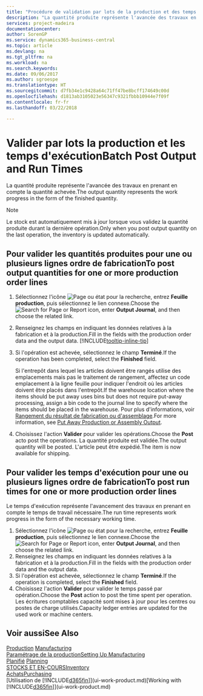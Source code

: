 ```yaml
---
title: "Procédure de validation par lots de la production et des temps d'exécution | Microsoft Docs"
description: "La quantité produite représente l'avancée des travaux en prenant en compte la quantité achevée."
services: project-madeira
documentationcenter: 
author: SorenGP
ms.service: dynamics365-business-central
ms.topic: article
ms.devlang: na
ms.tgt_pltfrm: na
ms.workload: na
ms.search.keywords: 
ms.date: 09/06/2017
ms.author: sgroespe
ms.translationtype: HT
ms.sourcegitcommit: d7fb34e1c9428a64c71ff47be8bcff174649c00d
ms.openlocfilehash: d1813ab3105023e56347c9321fbbb10944e7f09f
ms.contentlocale: fr-fr
ms.lasthandoff: 03/22/2018

---
```

# <a name="batch-post-output-and-run-times"></a><span data-ttu-id="3f5a6-103">Valider par lots la production et les temps d'exécution</span><span class="sxs-lookup"><span data-stu-id="3f5a6-103">Batch Post Output and Run Times</span></span>
<span data-ttu-id="3f5a6-104">La quantité produite représente l'avancée des travaux en prenant en compte la quantité achevée.</span><span class="sxs-lookup"><span data-stu-id="3f5a6-104">The output quantity represents the work progress in the form of the finished quantity.</span></span>  

> [!NOTE]
> <span data-ttu-id="3f5a6-105">Le stock est automatiquement mis à jour lorsque vous validez la quantité produite durant la dernière opération.</span><span class="sxs-lookup"><span data-stu-id="3f5a6-105">Only when you post output quantity on the last operation, the inventory is updated automatically.</span></span>  

## <a name="to-post-output-quantities-for-one-or-more-production-order-lines"></a><span data-ttu-id="3f5a6-106">Pour valider les quantités produites pour une ou plusieurs lignes ordre de fabrication</span><span class="sxs-lookup"><span data-stu-id="3f5a6-106">To post output quantities for one or more production order lines</span></span>
1. <span data-ttu-id="3f5a6-107">Sélectionnez l'icône ![Page ou état pour la recherche](media/ui-search/search_small.png "Page ou état pour la recherche"), entrez **Feuille production**, puis sélectionnez le lien connexe.</span><span class="sxs-lookup"><span data-stu-id="3f5a6-107">Choose the ![Search for Page or Report](media/ui-search/search_small.png "Search for Page or Report icon") icon, enter **Output Journal**, and then choose the related link.</span></span>  
2. <span data-ttu-id="3f5a6-108">Renseignez les champs en indiquant les données relatives à la fabrication et à la production.</span><span class="sxs-lookup"><span data-stu-id="3f5a6-108">Fill in the fields with the production order data and the output data.</span></span> [!INCLUDE[tooltip-inline-tip](includes/tooltip-inline-tip_md.md)]
3. <span data-ttu-id="3f5a6-109">Si l'opération est achevée, sélectionnez le champ **Terminé**.</span><span class="sxs-lookup"><span data-stu-id="3f5a6-109">If the operation has been completed, select the **Finished** field.</span></span>  

    <span data-ttu-id="3f5a6-110">Si l'entrepôt dans lequel les articles doivent être rangés utilise des emplacements mais pas le traitement de rangement,  affectez un code emplacement à la ligne feuille pour indiquer l'endroit où les articles doivent être placés dans l'entrepôt.</span><span class="sxs-lookup"><span data-stu-id="3f5a6-110">If the warehouse location where the items should be put away uses bins but does not require put-away processing,  assign a bin code to the journal line to specify where the items should be placed in the warehouse.</span></span> <span data-ttu-id="3f5a6-111">Pour plus d'informations, voir [Rangement du résultat de fabrication ou d'assemblage](warehouse-how-to-put-away-production-output.md).</span><span class="sxs-lookup"><span data-stu-id="3f5a6-111">For more information, see [Put Away Production or Assembly Output](warehouse-how-to-put-away-production-output.md).</span></span>  

4. <span data-ttu-id="3f5a6-112">Choisissez l'action **Valider** pour valider les opérations.</span><span class="sxs-lookup"><span data-stu-id="3f5a6-112">Choose the **Post** acto post the operations.</span></span> <span data-ttu-id="3f5a6-113">La quantité produite est validée.</span><span class="sxs-lookup"><span data-stu-id="3f5a6-113">The output quantity will be posted.</span></span> <span data-ttu-id="3f5a6-114">L'article peut être expédié.</span><span class="sxs-lookup"><span data-stu-id="3f5a6-114">The item is now available for shipping.</span></span>  

## <a name="to-post-run-times-for-one-or-more-production-order-lines"></a><span data-ttu-id="3f5a6-115">Pour valider les temps d'exécution pour une ou plusieurs lignes ordre de fabrication</span><span class="sxs-lookup"><span data-stu-id="3f5a6-115">To post run times for one or more production order lines</span></span>
<span data-ttu-id="3f5a6-116">Le temps d'exécution représente l'avancement des travaux en prenant en compte le temps de travail nécessaire.</span><span class="sxs-lookup"><span data-stu-id="3f5a6-116">The run time represents work progress in the form of the necessary working time.</span></span>    

1.  <span data-ttu-id="3f5a6-117">Sélectionnez l'icône ![Page ou état pour la recherche](media/ui-search/search_small.png "Page ou état pour la recherche"), entrez **Feuille production**, puis sélectionnez le lien connexe.</span><span class="sxs-lookup"><span data-stu-id="3f5a6-117">Choose the ![Search for Page or Report](media/ui-search/search_small.png "Search for Page or Report icon") icon, enter **Output Journal**, and then choose the related link.</span></span>  
2. <span data-ttu-id="3f5a6-118">Renseignez les champs en indiquant les données relatives à la fabrication et à la production.</span><span class="sxs-lookup"><span data-stu-id="3f5a6-118">Fill in the fields with the production order data and the output data.</span></span>  
3.  <span data-ttu-id="3f5a6-119">Si l'opération est achevée, sélectionnez le champ **Terminé**.</span><span class="sxs-lookup"><span data-stu-id="3f5a6-119">If the operation is completed, select the **Finished** field.</span></span>  
4. <span data-ttu-id="3f5a6-120">Choisissez l'action **Valider** pour valider le temps passé par opération.</span><span class="sxs-lookup"><span data-stu-id="3f5a6-120">Choose the **Post** action to post the time spent per operation.</span></span> <span data-ttu-id="3f5a6-121">Les écritures comptables capacité sont mises à jour pour les centres ou postes de charge utilisés.</span><span class="sxs-lookup"><span data-stu-id="3f5a6-121">Capacity ledger entries are updated for the used work or machine centers.</span></span>

## <a name="see-also"></a><span data-ttu-id="3f5a6-122">Voir aussi</span><span class="sxs-lookup"><span data-stu-id="3f5a6-122">See Also</span></span>  
<span data-ttu-id="3f5a6-123">[Production](production-manage-manufacturing.md)  </span><span class="sxs-lookup"><span data-stu-id="3f5a6-123">[Manufacturing](production-manage-manufacturing.md)  </span></span>  
[<span data-ttu-id="3f5a6-124">Paramétrage de la production</span><span class="sxs-lookup"><span data-stu-id="3f5a6-124">Setting Up Manufacturing</span></span>](production-configure-production-processes.md)  
<span data-ttu-id="3f5a6-125">[Planifié](production-planning.md)    </span><span class="sxs-lookup"><span data-stu-id="3f5a6-125">[Planning](production-planning.md)    </span></span>  
[<span data-ttu-id="3f5a6-126">STOCKS ET EN-COURS</span><span class="sxs-lookup"><span data-stu-id="3f5a6-126">Inventory</span></span>](inventory-manage-inventory.md)  
[<span data-ttu-id="3f5a6-127">Achats</span><span class="sxs-lookup"><span data-stu-id="3f5a6-127">Purchasing</span></span>](purchasing-manage-purchasing.md)  
<span data-ttu-id="3f5a6-128">[Utilisation de [!INCLUDE[d365fin](includes/d365fin_md.md)]](ui-work-product.md)</span><span class="sxs-lookup"><span data-stu-id="3f5a6-128">[Working with [!INCLUDE[d365fin](includes/d365fin_md.md)]](ui-work-product.md)</span></span>


